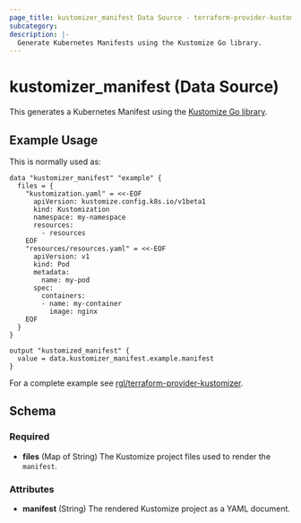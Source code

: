 ```yaml
---
page_title: kustomizer_manifest Data Source - terraform-provider-kustomizer
subcategory:
description: |-
  Generate Kubernetes Manifests using the Kustomize Go library.
---
```


# kustomizer_manifest (Data Source)

This generates a Kubernetes Manifest using the [Kustomize Go library](https://github.com/kubernetes-sigs/kustomize).

## Example Usage

This is normally used as:

```hcl
data "kustomizer_manifest" "example" {
  files = {
    "kustomization.yaml" = <<-EOF
      apiVersion: kustomize.config.k8s.io/v1beta1
      kind: Kustomization
      namespace: my-namespace
      resources:
        - resources
    EOF
    "resources/resources.yaml" = <<-EOF
      apiVersion: v1
      kind: Pod
      metadata:
        name: my-pod
      spec:
        containers:
        - name: my-container
          image: nginx
    EOF
  }
}

output "kustomized_manifest" {
  value = data.kustomizer_manifest.example.manifest
}
```

For a complete example see [rgl/terraform-provider-kustomizer](https://github.com/rgl/terraform-provider-kustomizer).

## Schema

### Required

- **files** (Map of String) The Kustomize project files used to render the `manifest`.

### Attributes

- **manifest** (String) The rendered Kustomize project as a YAML document.
